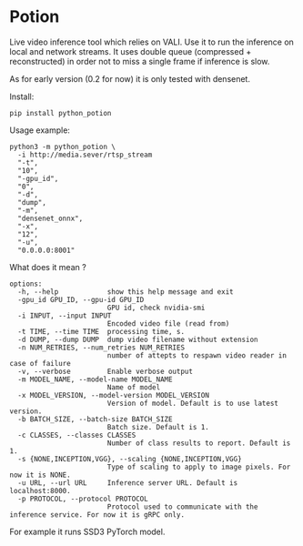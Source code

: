 # Potion

Live video inference tool which relies on VALI.
Use it to run the inference on local and network streams.
It uses double queue (compressed + reconstructed) in order not to miss a single frame if inference is slow.

As for early version (0.2 for now) it is only tested with densenet.

Install:
```
pip install python_potion
```

Usage example:
```
python3 -m python_potion \
  -i http://media.sever/rtsp_stream
  "-t",
  "10",
  "-gpu_id",
  "0",
  "-d",
  "dump",
  "-m",
  "densenet_onnx",
  "-x",
  "12",
  "-u",
  "0.0.0.0:8001"
```

What does it mean ?
```
options:
  -h, --help            show this help message and exit
  -gpu_id GPU_ID, --gpu-id GPU_ID
                        GPU id, check nvidia-smi
  -i INPUT, --input INPUT
                        Encoded video file (read from)
  -t TIME, --time TIME  processing time, s.
  -d DUMP, --dump DUMP  dump video filename without extension
  -n NUM_RETRIES, --num_retries NUM_RETRIES
                        number of attepts to respawn video reader in case of failure
  -v, --verbose         Enable verbose output
  -m MODEL_NAME, --model-name MODEL_NAME
                        Name of model
  -x MODEL_VERSION, --model-version MODEL_VERSION
                        Version of model. Default is to use latest version.
  -b BATCH_SIZE, --batch-size BATCH_SIZE
                        Batch size. Default is 1.
  -c CLASSES, --classes CLASSES
                        Number of class results to report. Default is 1.
  -s {NONE,INCEPTION,VGG}, --scaling {NONE,INCEPTION,VGG}
                        Type of scaling to apply to image pixels. For now it is NONE.
  -u URL, --url URL     Inference server URL. Default is localhost:8000.
  -p PROTOCOL, --protocol PROTOCOL
                        Protocol used to communicate with the inference service. For now it is gRPC only.
```

For example it runs SSD3 PyTorch model.